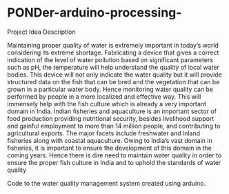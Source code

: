 # PONDer-arduino-processing-


Project Idea Description


Maintaining proper quality of water is extremely important in today’s world considering its extreme shortage. Fabricating a device that gives a correct indication of the level of water pollution based on significant parameters such as pH, the temperature will help understand the quality of local water bodies. This device will not only indicate the water quality but it will provide structured data on the fish that can be bred and the vegetation that can be grown in a particular water body. Hence monitoring water quality can be performed by people in a more localized and effective way. This will immensely help with the fish culture which is already a very important domain in India. Indian fisheries and aquaculture is an important sector of food production providing nutritional security, besides livelihood support and gainful employment to more than 14 million people, and contributing to agricultural exports. The major facets include freshwater and inland fisheries along with coastal aquaculture. Owing to India’s vast domain in fisheries, it is important to ensure the development of this domain in the coming years. Hence there is dire need to maintain water quality in order to ensure the proper fish culture in India and to uphold the standards of water quality


Code to the water quality management system created using arduino.
